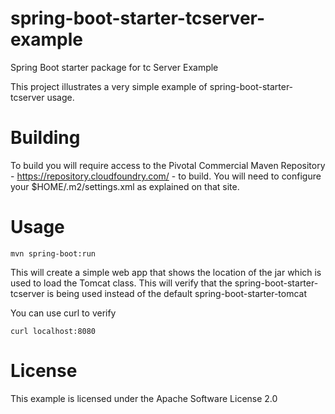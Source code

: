 # spring-boot-starter-tcserver-example
Spring Boot starter package for tc Server Example

This project illustrates a very simple example of spring-boot-starter-tcserver usage. 

Building
========
To build you will require access to the Pivotal Commercial Maven Repository - https://repository.cloudfoundry.com/ - to build. You will need to configure your $HOME/.m2/settings.xml as explained on that site.

Usage
=====

```
mvn spring-boot:run
```

This will create a simple web app that shows the location of the jar which is used to load the Tomcat class. This will verify that the spring-boot-starter-tcserver is being used instead of the default spring-boot-starter-tomcat

You can use curl to verify

```
curl localhost:8080
```

License
=======
This example is licensed under the Apache Software License 2.0
